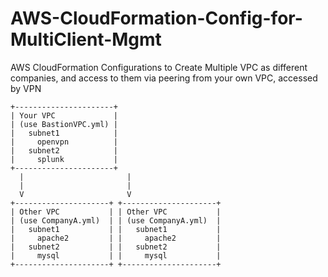 # AWS-CloudFormation-Config-for-MultiClient-Mgmt
AWS CloudFormation Configurations to Create Multiple VPC as different companies, and access to them via peering from your own VPC, accessed by VPN

    +----------------------+
    | Your VPC             |
    | (use BastionVPC.yml) |
    |   subnet1            |
    |     openvpn          |
    |   subnet2            |
    |     splunk           |
    +----------------------+
      |                       |
      |                       |
      V                       V
    +---------------------+ +---------------------+
    | Other VPC           | | Other VPC           |
    | (use CompanyA.yml)  | | (use CompanyA.yml)  |
    |   subnet1           | |   subnet1           |
    |     apache2         | |     apache2         |
    |   subnet2           | |   subnet2           |
    |     mysql           | |     mysql           |
    +---------------------+ +---------------------+
